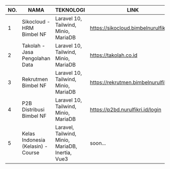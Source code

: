 | NO. 	| NAMA                                              	| TEKNOLOGI                                     	| LINK                                 	|
|-----	|---------------------------------------------------	|-----------------------------------------------	|--------------------------------------	|
|  1  	| Sikocloud - HRM Bimbel NF                       	  | Laravel 10, Tailwind, Minio, MariaDB            | https://sikocloud.bimbelnurulfikri.id |
|  2  	| Takolah  - Jasa Pengolahan Data                     | Laravel 10, Tailwind, Minio, MariaDB            | https://takolah.co.id            	    |
|  3  	| Rekrutmen Bimbel NF 	                              | Laravel 10, Tailwind, Minio, MariaDB            | https://rekrutmen.bimbelnurulfikri.id |
|  4  	| P2B Distribusi Bimbel NF 	                          | Laravel 10, Tailwind, Minio, MariaDB            | https://p2bd.nurulfikri.id/login      |
|  5  	| Kelas Indonesia (Kelasin) - Course 	                | Laravel, Tailwind, Minio, MariaDB, Inertia, Vue3| soon...      |

